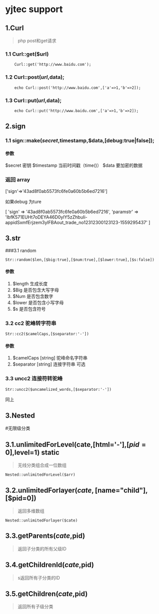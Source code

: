 # yjtec support
## 1.Curl

> php post和get请求

### 1.1 Curl::get($url)

```
    Curl::get('http://www.baidu.com');
```

### 1.2 Curl::post($url,$data);

```
    echo Curl::post('http://www.baidu.com',['a'=>1,'b'=>2]);
```

### 1.3 Curl::put($url,$data);

```
    echo Curl::put('http://www.baidu.com',['a'=>1,'b'=>2]);
```

## 2.sign

### 1.1 sign::make($secret,$timestamp,$data,[debug:true|false]);
#### 参数
 $secret 密钥
 $timestamp 当前时间戳（time()）
 $data 要加密的数据
### 返回 array

['sign'=>'43ad8f0ab5573fc6fe0a60b5b6ed7216']

如果debug 为ture 

[
    'sign' => '43ad8f0ab5573fc6fe0a60b5b6ed7216',
    'paramstr' => 'lbfK571EUHt7oDEYA46D0ylY5zZhbuIi-appidSxmfErjzem3ylFBAout_trade_no12312300123123-1559295437'
]

## 3.str
###3.1 random 
```
Str::random($len,[$big:true],[$num:true],[$lower:true],[$s:false])
```
#### 参数
1. $length 生成长度
2. $Big 是否包含大写字母
3. $Num 是否包含数字
4. $lower 是否包含小写字母
5. $s 是否包含符号

### 3.2 cc2 驼峰转字符串
```
Str::cc2($camelCaps,[$separator:'-'])
```
#### 参数
1. $camelCaps [string] 驼峰命名字符串
2. $separator [string] 连接字符串 可选

### 3.3 uncc2 连接符转驼峰

```
Str::uncc2($uncamelized_words,[$separator:'-'])
```

同上

## 3.Nested

#无限级分类

## 3.1.unlimitedForLevel(cate,[html='-'],[$pid=0],$level=1) static

>无线分类组合成一位数组

```
Nested::unlimitedForLevel($arr)
```

## 3.2.unlimitedForlayer($cate,[$name="child"],[$pid=0])

> 返回多维数组

```
Nested::unlimitedForlayer($cate)
```

## 3.3.getParents($cate,$pid)

> 返回子分类的所有父级ID

## 3.4.getChildrenId($cate,$pid)

> s返回所有子分类的ID

## 3.5.getChildren($cate,$pid)

> 返回所有子级分类

